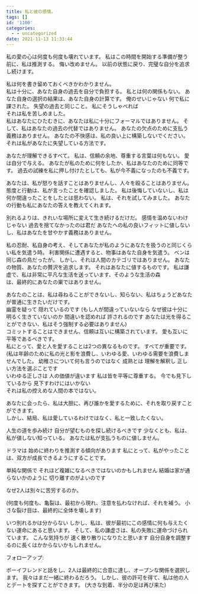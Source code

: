 ```yaml
---
title: 私と彼の感情。
tags: []
id: '1100'
categories:
  - - uncategorized
date: 2021-11-13 11:33:44
---
```


私の愛の心は何度も何度も壊れています。 私はこの時間を開始する準備が整う前に、私は推測する。 悔い改めません。 以前の状態に戻り、完璧な自分を追求し続けます。

私は何を書き留めておくべきかわかりません。  
私は十分に、あなた自身の過去を自分で負担する。 私とは何の関係もない。 あなた自身の選択の結果は、あなた自身の計算です。 俺のせいじゃない 何で私に課された。 失望の過去と同じこと。 私にそうしゃべれば  
それは私を苦しめました。  
私はあなたにひたむきに、あなたは私に十分にフォーマルではありません。 そして、私はあなたの過去の代替ではありません。 あなたの欠点のために支払う義務はありません。 あなたの不快感は、私の良い上に構築しないでください。 それは私があなたに失望している方法です。

あなたが理解できるすべて。 私は、信頼の余地、尊重する言葉は何もない。 愛は自分で与える。 あなたが私のために何をしたか、私はあなたのために同等です。 過去の試練を私に押し付けたとしても、私が今不義になったのも不義です。

あなたは、私が怒りを話すことはありませんし、人々を殴ることはありません。 態度と行動は、私が言ったことを確認しました。 私は後悔していないし、私は何か間違ったことをしたとは思わない。 私は、それを試してみました。 あなたの行動も私にあなたの答えを教えてくれます。

別れるよりは、きれいな場所に変えて生き続けるだけだ。 感情を温めないわけじゃない 過去を捨てなかったのは君だ あなたへの私の良いフィットに値しないし、私はあなたを甘やかす義務はありません。

私の忍耐、私自身の考え、そしてあなたが私のようにあなたを扱うのと同じくらい私を気遣う時。 利害関係に遭遇すると、物事はあなた自身を気遣う。 ベンは同じ森の鳥だったが。 しかし、それは人間のカテゴリではありません。 あなたの物質、あなたの贅沢を追求します。 それはあなたに値するものです。 私は謙虚で、私は非常に平凡な生活を送っています、そのような生活の森  
は、最終的にあなたの巣ではありません。

あなたのことは、私は尋ねることができないし、知らない、私はちょうどあなたが普通に生きたいだけです。  
幽霊を疑って 隠れているのです (もし人が間違っていないなら なぜ彼は十分に明るく生きていないのか 間違いを認めれば 許されるのです あなたは光を得ることができない、私はそう強制する必要はありません)  
コミットすることはできません、信頼は互いに構築されています。 愛も互いに平等であるべきです。  
私にとって、愛と人を愛することは2つの異なるものです。 すべてが重要です。 (私は年齢のために私の光と影を浪費し、いわゆる愛、いわゆる需要を浪費しませんでした。 幼稚さについて何も言うのではなく 成熟とは 理解を解釈し 正しい方法を選ぶことです  
いわゆる正しさは 人の価値が違います 私は皆を平等に尊重する。 今でも見下しているから 見下すわけにはいかない  
それは私の控えめな人間の本ではない。

あなたに会ったら、私は大胆に、再び誰かを愛するために、それを取り戻すことができます。  
しかし、結局、私は愛しているわけではなく、私と一致したくない。

人生の道を歩み続け 自分が望むものを探し続けるべきです 少なくとも、私は、私が値しない知っている。 あなたは私が支払うものに値しません。

ドラマは 始めに終わりを推測する傾向があります 私にとって、私がやったことは、双方が成長できるようにすることです。

単純な関係で それほど複雑になるべきではないのかもしれません 結婚は家が通らないかのように 切り離すのがよいのです

なぜ2人は別々に苦労するのか。

(何度も何度も、亀裂は、最初から現れ、注意を払わなければ、それを補う。 小さな裂け目は、最終的に全体を壊します)

いつ別れるかは分からない しかし、私は、彼が最初にこの感情に何も与えたくない運命にあると思います。 そして、私の謙虚さは、私の失敗に運命づけられています。 こんな気持ちが 速く散り散りになりたと思います 自分自身を調整するのに長くはかからないかもしれません。

フォローアップ:

ボーイフレンドと話をし、2人は最終的に合意に達し、オープンな関係を選択します。 我々はまだ一緒に終わるだろう。 しかし、彼の許可を得て、私は他の人とデートを探すことができます。 (大きな到着、半分の足は再び来た)